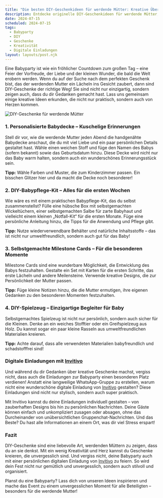 ```yaml
---
title: "Die besten DIY-Geschenkideen für werdende Mütter: Kreative Überraschungen zur Babyparty"
description: Entdecke originelle DIY-Geschenkideen für werdende Mütter, die während der Babyparty für Freude sorgen. Und erfahre, wie du mit digitalen Einladungen von Invitivo den perfekten Rahmen für deine Feier schaffst.
date: 2024-07-15
scheduled: 2024-07-15
tags:
  - Babyparty
  - DIY
  - Geschenke
  - Kreativität
  - Digitale Einladungen
layout: layouts/post.njk
---
```


Eine Babyparty ist wie ein fröhlicher Countdown zum großen Tag – eine Feier der Vorfreude, der Liebe und der kleinen Wunder, die bald die Welt erobern werden. Wenn du auf der Suche nach dem perfekten Geschenk bist, das der werdenden Mutter ein Lächeln ins Gesicht zaubert, dann sind DIY-Geschenke der richtige Weg! Sie sind nicht nur einzigartig, sondern zeigen auch, dass du dir Gedanken gemacht hast. Lass uns gemeinsam einige kreative Ideen erkunden, die nicht nur praktisch, sondern auch von Herzen kommen.

![DIY-Geschenke für werdende Mütter](/img/diy-baby-gifts.webp)

### 1. **Personalisierte Babydecke – Kuschelige Erinnerungen**

Stell dir vor, wie die werdende Mutter jeden Abend die handgenähte Babydecke anschaut, die du mit viel Liebe und ein paar persönlichen Details gestaltet hast. Wähle einen weichen Stoff und füge den Namen des Babys (sofern bekannt) sowie das Geburtsdatum hinzu. Diese Decke wird nicht nur das Baby warm halten, sondern auch ein wunderschönes Erinnerungsstück sein.

**Tipp:** Wähle Farben und Muster, die zum Kinderzimmer passen. Ein bisschen Glitzer hier und da macht die Decke noch besonderer!

### 2. **DIY-Babypflege-Kit – Alles für die ersten Wochen**

Wie wäre es mit einem praktischen Babypflege-Kit, das du selbst zusammenstellst? Fülle eine hübsche Box mit selbstgemachten Wickeltüchern, einer selbstgemachten Salbe für zarte Babyhaut und vielleicht einem kleinen „Notfall-Kit“ für die ersten Monate. Füge eine persönliche Anleitung hinzu, die Tipps für die Anwendung und Pflege gibt.

**Tipp:** Nutze wiederverwendbare Behälter und natürliche Inhaltsstoffe – das ist nicht nur umweltfreundlich, sondern auch gut für das Baby!

### 3. **Selbstgemachte Milestone Cards – Für die besonderen Momente**

Milestone Cards sind eine wunderbare Möglichkeit, die Entwicklung des Babys festzuhalten. Gestalte ein Set mit Karten für die ersten Schritte, das erste Lächeln und andere Meilensteine. Verwende kreative Designs, die zur Persönlichkeit der Mutter passen.

**Tipp:** Füge kleine Notizen hinzu, die die Mutter ermutigen, ihre eigenen Gedanken zu den besonderen Momenten festzuhalten.

### 4. **DIY-Spielzeug – Einzigartige Begleiter für Baby**

Selbstgemachtes Spielzeug ist nicht nur persönlich, sondern auch sicher für die Kleinen. Denke an ein weiches Stofftier oder ein Greifspielzeug aus Holz. Du kannst sogar ein paar kleine Rasseln aus umweltfreundlichen Materialien kreieren.

**Tipp:** Achte darauf, dass alle verwendeten Materialien babyfreundlich und schadstofffrei sind!

### **Digitale Einladungen mit [Invitivo](https://invitivo.com/create)**

Und während du dir Gedanken über kreative Geschenke machst, vergiss nicht, dass auch die Einladungen zur Babyparty einen besonderen Platz verdienen! Anstatt eine langweilige WhatsApp-Gruppe zu erstellen, warum nicht eine wunderschöne digitale Einladung von [Invitivo](https://invitivo.com) gestalten? Diese Einladungen sind nicht nur stylisch, sondern auch super praktisch.

Mit Invitivo kannst du deine Einladungen individuell gestalten – von zauberhaften Designs bis hin zu persönlichen Nachrichten. Deine Gäste können einfach und unkompliziert zusagen oder absagen, ohne das Durcheinander von unübersichtlichen Gruppenchat-Nachrichten. Und das Beste? Du hast alle Informationen an einem Ort, was dir viel Stress erspart!

### **Fazit**

DIY-Geschenke sind eine liebevolle Art, werdenden Müttern zu zeigen, dass du an sie denkst. Mit ein wenig Kreativität und Herz kannst du Geschenke kreieren, die unvergesslich sind. Und vergiss nicht, deine Babyparty auch mit einer persönlichen digitalen Einladung von [Invitivo](https://invitivo.com) zu feiern. So wird dein Fest nicht nur gemütlich und unvergesslich, sondern auch stilvoll und organisiert.

Planst du eine Babyparty? Lass dich von unseren Ideen inspirieren und mache das Event zu einem unvergesslichen Moment für alle Beteiligten – besonders für die werdende Mutter!
